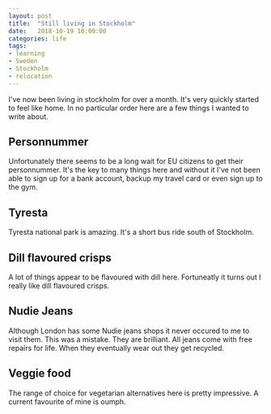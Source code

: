 ```yaml
---
layout: post
title:  "Still living in Stockholm"
date:   2018-10-19 10:00:00
categories: life
tags:
- learning
- Sweden
- Stockholm
- relocation
---
```

I've now been living in stockholm for over a month. It's very quickly started
to feel like home. In no particular order here are a few things I wanted
to write about.

## Personnummer
Unfortunately there seems to be a long wait for EU citizens to get their personnummer. 
It's the key to many things here and without it I've not been able to sign up for a bank account,
backup my travel card or even sign up to the gym.

## Tyresta
Tyresta national park is amazing. It's a short bus ride south of Stockholm. 

## Dill flavoured crisps
A lot of things appear to be flavoured with dill here. Fortuneatly it turns 
out I really like dill flavoured crisps.

## Nudie Jeans
Although London has some Nudie jeans shops it never occured to me to visit them.
This was a mistake. They are brilliant. All jeans come with free repairs for life.
When they eventually wear out they get recycled.

## Veggie food
The range of choice for vegetarian alternatives here is pretty impressive. A
current favourite of mine is oumph. 